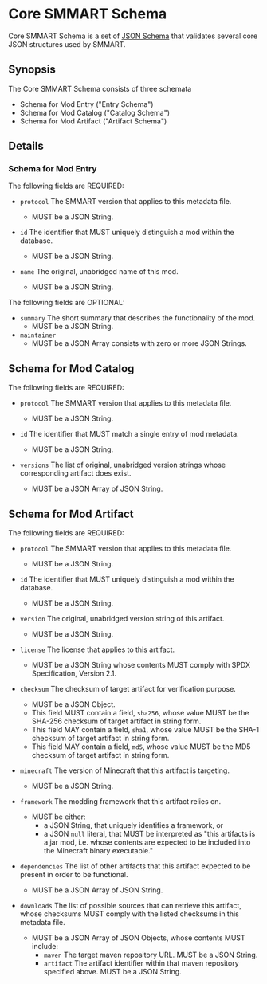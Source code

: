 # Core SMMART Schema

Core SMMART Schema is a set of [JSON Schema][ref-json-schema] that validates
several core JSON structures used by SMMART.

[ref-json-schema]: https://json-schema.org/

## Synopsis

The Core SMMART Schema consists of three schemata

  - Schema for Mod Entry ("Entry Schema")
  - Schema for Mod Catalog ("Catalog Schema")
  - Schema for Mod Artifact ("Artifact Schema")

## Details

### Schema for Mod Entry

The following fields are REQUIRED:

  - `protocol` The SMMART version that applies to this metadata file.
    - MUST be a JSON String.

  - `id` The identifier that MUST uniquely distinguish a mod within the database.
    - MUST be a JSON String.
  - `name` The original, unabridged name of this mod.
    - MUST be a JSON String.

The following fields are OPTIONAL:

  - `summary` The short summary that describes the functionality of the mod.
    - MUST be a JSON String.
  - `maintainer`
    - MUST be a JSON Array consists with zero or more JSON Strings.

## Schema for Mod Catalog

The following fields are REQUIRED:

  - `protocol` The SMMART version that applies to this metadata file.
    - MUST be a JSON String.

  - `id` The identifier that MUST match a single entry of mod metadata.
    - MUST be a JSON String.
  - `versions` The list of original, unabridged version strings whose
    corresponding artifact does exist.
    - MUST be a JSON Array of JSON String.

## Schema for Mod Artifact

The following fields are REQUIRED:

  - `protocol` The SMMART version that applies to this metadata file.
    - MUST be a JSON String.

  - `id` The identifier that MUST uniquely distinguish a mod within the database.
    - MUST be a JSON String.
  - `version` The original, unabridged version string of this artifact.
    - MUST be a JSON String.

  - `license` The license that applies to this artifact.
    - MUST be a JSON String whose contents MUST comply with SPDX Specification,
      Version 2.1.

  - `checksum` The checksum of target artifact for verification purpose.
    - MUST be a JSON Object.
    - This field MUST contain a field, `sha256`, whose value MUST be the SHA-256
      checksum of target artifact in string form.
    - This field MAY contain a field, `sha1`, whose value MUST be the SHA-1
      checksum of target artifact in string form.
    - This field MAY contain a field, `md5`, whose value MUST be the MD5
      checksum of target artifact in string form.

  - `minecraft` The version of Minecraft that this artifact is targeting.
    - MUST be a JSON String.

  - `framework` The modding framework that this artifact relies on.
    - MUST be either:
      * a JSON String, that uniquely identifies a framework, or
      * a JSON `null` literal, that MUST be interpreted as "this artifacts is
        a jar mod, i.e. whose contents are expected to be included into the
        Minecraft binary executable."

  - `dependencies` The list of other artifacts that this artifact expected to
    be present in order to be functional.
    - MUST be a JSON Array of JSON String.

  - `downloads` The list of possible sources that can retrieve this artifact,
    whose checksums MUST comply with the listed checksums in this metadata file.
    - MUST be a JSON Array of JSON Objects, whose contents MUST include:
      * `maven` The target maven repository URL. MUST be a JSON String.
      * `artifact` The artifact identifier within that maven repository
        specified above. MUST be a JSON String.
